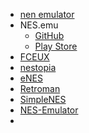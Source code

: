 - [nen emulator](https://github.com/Comba92/nen-emulator)
- NES.emu
  - [GitHub](https://github.com/Rakashazi/emu-ex-plus-alpha)
  - [Play Store](https://play.google.com/store/apps/details?id=com.explusalpha.NesEmu&hl=en_US)
- [FCEUX](https://github.com/TASEmulators/fceux)
- [nestopia](https://github.com/0ldsk00l/nestopia)
- [eNES](https://apps.apple.com/us/app/enes-nes-emulator-retro-emu/id6499447166)
- [Retroman](https://apps.apple.com/us/app/retroman-gameboy-nes-emulator/id6502994389)
- [SimpleNES](https://github.com/amhndu/SimpleNES)
- [NES-Emulator](https://github.com/x86matthew/NES-Emulator)
- 
